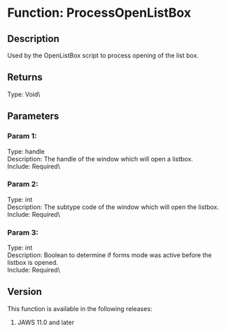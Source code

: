 # Function: ProcessOpenListBox

## Description

Used by the OpenListBox script to process opening of the list box.

## Returns

Type: Void\

## Parameters

### Param 1:

Type: handle\
Description: The handle of the window which will open a listbox.\
Include: Required\

### Param 2:

Type: int\
Description: The subtype code of the window which will open the
listbox.\
Include: Required\

### Param 3:

Type: int\
Description: Boolean to determine if forms mode was active before the
listbox is opened.\
Include: Required\

## Version

This function is available in the following releases:

1.  JAWS 11.0 and later
